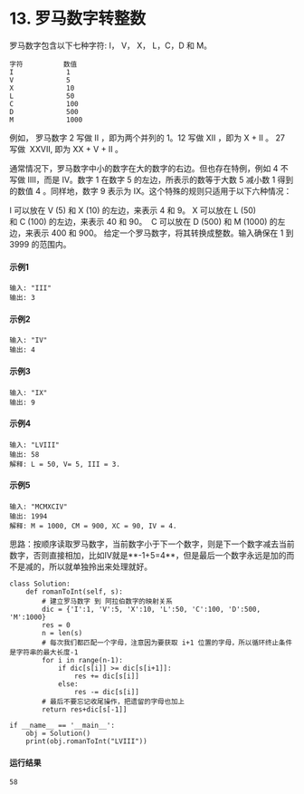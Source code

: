 # 13. 罗马数字转整数
罗马数字包含以下七种字符: I， V， X， L，C，D 和 M。

    字符          数值
    I             1
    V             5
    X             10
    L             50
    C             100
    D             500
    M             1000
    
例如， 罗马数字 2 写做 II ，即为两个并列的 1。12 写做 XII ，即为 X + II 。 27 写做  XXVII, 即为 XX + V + II 。

通常情况下，罗马数字中小的数字在大的数字的右边。但也存在特例，例如 4 不写做 IIII，而是 IV。数字 1 在数字 5 的左边，所表示的数等于大数 5 减小数 1 得到的数值 4 。同样地，数字 9 表示为 IX。这个特殊的规则只适用于以下六种情况：

I 可以放在 V (5) 和 X (10) 的左边，来表示 4 和 9。
X 可以放在 L (50) 和 C (100) 的左边，来表示 40 和 90。 
C 可以放在 D (500) 和 M (1000) 的左边，来表示 400 和 900。
给定一个罗马数字，将其转换成整数。输入确保在 1 到 3999 的范围内。

#### 示例1
    输入: "III"
    输出: 3
    
#### 示例2
    输入: "IV"
    输出: 4
    
#### 示例3
    输入: "IX"
    输出: 9
    
#### 示例4
    输入: "LVIII"
    输出: 58
    解释: L = 50, V= 5, III = 3.
    
#### 示例5
    输入: "MCMXCIV"
    输出: 1994
    解释: M = 1000, CM = 900, XC = 90, IV = 4.
    
思路：按顺序读取罗马数字，当前数字小于下一个数字，则是下一个数字减去当前数字，否则直接相加，比如IV就是**-1+5=4**，但是最后一个数字永远是加的而不是减的，所以就单独拎出来处理就好。

    class Solution:
        def romanToInt(self, s):
            # 建立罗马数字 到 阿拉伯数字的映射关系
            dic = {'I':1, 'V':5, 'X':10, 'L':50, 'C':100, 'D':500, 'M':1000}
            res = 0
            n = len(s)
            # 每次我们都匹配一个字母，注意因为要获取 i+1 位置的字母，所以循环终止条件是字符串的最大长度-1
            for i in range(n-1):
                if dic[s[i]] >= dic[s[i+1]]:
                    res += dic[s[i]]
                else:
                    res -= dic[s[i]]
            # 最后不要忘记收尾操作，把遗留的字母也加上
            return res+dic[s[-1]]

    if __name__ == '__main__':
        obj = Solution()
        print(obj.romanToInt("LVIII"))
        
#### 运行结果
    58
